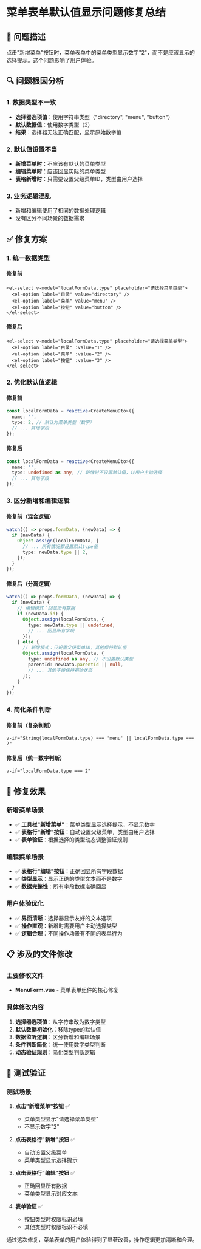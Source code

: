 # 菜单表单默认值显示问题修复总结

## 🎯 问题描述
点击"新增菜单"按钮时，菜单表单中的菜单类型显示数字"2"，而不是应该显示的选择提示。这个问题影响了用户体验。

## 🔍 问题根因分析

### 1. 数据类型不一致
- **选择器选项值**：使用字符串类型（"directory", "menu", "button"）
- **默认数据值**：使用数字类型（2）
- **结果**：选择器无法正确匹配，显示原始数字值

### 2. 默认值设置不当
- **新增菜单时**：不应该有默认的菜单类型
- **编辑菜单时**：应该回显实际的菜单类型
- **表格新增时**：只需要设置父级菜单ID，类型由用户选择

### 3. 业务逻辑混乱
- 新增和编辑使用了相同的数据处理逻辑
- 没有区分不同场景的数据需求

## ✅ 修复方案

### 1. 统一数据类型

#### 修复前
```vue
<el-select v-model="localFormData.type" placeholder="请选择菜单类型">
  <el-option label="目录" value="directory" />
  <el-option label="菜单" value="menu" />
  <el-option label="按钮" value="button" />
</el-select>
```

#### 修复后
```vue
<el-select v-model="localFormData.type" placeholder="请选择菜单类型">
  <el-option label="目录" :value="1" />
  <el-option label="菜单" :value="2" />
  <el-option label="按钮" :value="3" />
</el-select>
```

### 2. 优化默认值逻辑

#### 修复前
```typescript
const localFormData = reactive<CreateMenuDto>({
  name: '',
  type: 2, // 默认为菜单类型（数字）
  // ... 其他字段
});
```

#### 修复后
```typescript
const localFormData = reactive<CreateMenuDto>({
  name: '',
  type: undefined as any, // 新增时不设置默认值，让用户主动选择
  // ... 其他字段
});
```

### 3. 区分新增和编辑逻辑

#### 修复前（混合逻辑）
```typescript
watch(() => props.formData, (newData) => {
  if (newData) {
    Object.assign(localFormData, {
      // ... 所有情况都设置默认type值
      type: newData.type || 2,
    });
  }
});
```

#### 修复后（分离逻辑）
```typescript
watch(() => props.formData, (newData) => {
  if (newData) {
    // 编辑模式：回显所有数据
    if (newData.id) {
      Object.assign(localFormData, {
        type: newData.type || undefined,
        // ... 回显所有字段
      });
    } else {
      // 新增模式：只设置父级菜单ID，其他保持默认值
      Object.assign(localFormData, {
        type: undefined as any, // 不设置默认类型
        parentId: newData.parentId || null,
        // ... 其他字段保持初始状态
      });
    }
  }
});
```

### 4. 简化条件判断

#### 修复前（复杂判断）
```vue
v-if="String(localFormData.type) === 'menu' || localFormData.type === 2"
```

#### 修复后（统一数字判断）
```vue
v-if="localFormData.type === 2"
```

## 🎯 修复效果

### 新增菜单场景
- ✅ **工具栏"新增菜单"**：菜单类型显示选择提示，不显示数字
- ✅ **表格行"新增"按钮**：自动设置父级菜单，类型由用户选择
- ✅ **表单验证**：根据选择的类型动态调整验证规则

### 编辑菜单场景
- ✅ **表格行"编辑"按钮**：正确回显所有字段数据
- ✅ **类型显示**：显示正确的类型文本而不是数字
- ✅ **数据完整性**：所有字段数据准确回显

### 用户体验优化
- ✅ **界面清晰**：选择器显示友好的文本选项
- ✅ **操作直观**：新增时需要用户主动选择类型
- ✅ **逻辑合理**：不同操作场景有不同的表单行为

## 📋 涉及的文件修改

### 主要修改文件
- **MenuForm.vue** - 菜单表单组件的核心修复

### 具体修改内容
1. **选择器选项值**：从字符串改为数字类型
2. **默认数据初始化**：移除type的默认值
3. **数据监听逻辑**：区分新增和编辑场景
4. **条件判断简化**：统一使用数字类型判断
5. **动态验证规则**：简化类型判断逻辑

## 🚀 测试验证

### 测试场景
1. **点击"新增菜单"按钮** ✅ 
   - 菜单类型显示"请选择菜单类型"
   - 不显示数字"2"

2. **点击表格行"新增"按钮** ✅
   - 自动设置父级菜单
   - 菜单类型显示选择提示

3. **点击表格行"编辑"按钮** ✅
   - 正确回显所有数据
   - 菜单类型显示对应文本

4. **表单验证** ✅
   - 按钮类型时权限标识必填
   - 其他类型时权限标识不必填

通过这次修复，菜单表单的用户体验得到了显著改善，操作逻辑更加清晰和合理。